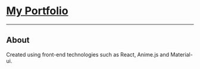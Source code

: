 # [My Portfolio](http://jesusmj.com)
---

## About 
Created using front-end technologies such as React, Anime.js and Material-ui.